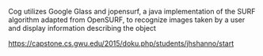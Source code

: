 Cog utilizes Google Glass and jopensurf, a java implementation of the SURF algorithm adapted from OpenSURF, to recognize images taken by a user and display information describing the object

https://capstone.cs.gwu.edu/2015/doku.php/students/jhshanno/start
